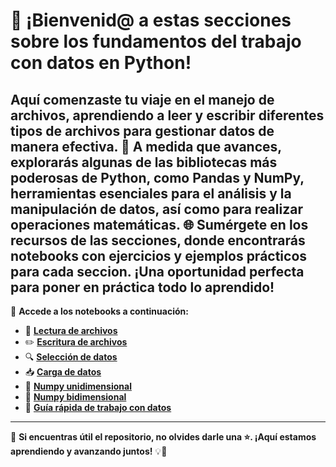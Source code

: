 # 🚀 ¡Bienvenid@ a estas secciones sobre los fundamentos del trabajo con datos en Python!

Aquí comenzaste tu viaje en el **manejo de archivos**, aprendiendo a leer y escribir diferentes tipos de archivos para gestionar datos de manera efectiva. 📄 A medida que avances, explorarás algunas de las bibliotecas más poderosas de Python, como **Pandas** y **NumPy**, herramientas esenciales para el análisis y la manipulación de datos, así como para realizar operaciones matemáticas. 🌐
Sumérgete en los recursos de las secciones, donde encontrarás notebooks con ejercicios y ejemplos prácticos para cada seccion. ¡Una oportunidad perfecta para poner en práctica todo lo aprendido!
---

🔗 **Accede a los notebooks a continuación:**

- 📂 **[Lectura de archivos](#)**
- ✏️ **[Escritura de archivos](#)**
- 🔍 **[Selección de datos](#)**
- 📥 **[Carga de datos](#)**
- 🔢 **[Numpy unidimensional](#)**
- 🧮 **[Numpy bidimensional](#)**
- 🚀 **[Guía rápida de trabajo con datos](#)**

---

🌟 **Si encuentras útil el repositorio, no olvides darle una ⭐. ¡Aquí estamos aprendiendo y avanzando juntos!** 💡🤝
